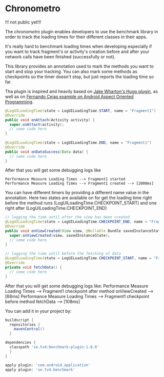 # Chronometro

!!! not public yet!!!

The *chronometro* plugin enables developers to use the benchmark library in order to track the loading times for their different classes in their apps.

It's really hard to benchmark loading times when developing especially if you want to track fragment's or activity's creation before and after your network calls have been finished (successfully or not).

This library provides an annotation used to mark the methods you want to start and stop your tracking. You can also mark some methods as checkpoints so the timer doesn't stop, but just reports the loading time so far. 

Tha plugin is inspired and heavily based on [Jake Wharton's Hugo plugin](https://github.com/JakeWharton/hugo), as well as on [Fernando Cejas example on Android Aspect Oriented Programming](http://fernandocejas.com/2014/08/03/aspect-oriented-programming-in-android/).
```java
@LogUILoadingTime(state = LogUILoadingTime.START, name = "Fragment1")
@Override
public void onAttach(Activity activity) {
  super.onAttach(activity);
  // some code here
}
    
@LogUILoadingTime(state = LogUILoadingTime.END, name = "Fragment1")
@Override
public void onDataSuccess(Data data) {
  // some code here
}
```

    
After that you will get some debugging logs like
```
Performance Measure Loading Times --> Fragment1 started
Performance Measure Loading Times --> Fragment1 created --> [2000ms]
```

You can have different timers by providing a different name value in the annotation. Here two states are available on for get the loading time right before the method runs (LogUILoadingTime.CHECKPOINT_START) and one right after (LogUILoadingTime.CHECKPOINT_END)

```java    
// logging the time until after the view has been created
@LogUILoadingTime(state = LogUILoadingTime.CHECKPOINT_END, name = "Fragment1")
@Override
public void onViewCreated(View view, @Nullable Bundle savedInstanceState) {
  super.onViewCreated(view, savedInstanceState);
  // some code here
}
    
// logging the time until before the fetching of data
@LogUILoadingTime(state = LogUILoadingTime.CHECKPOINT_START, name = "Fragment1")
@Override
private void fetchData() {
  // some code here
}
```
    
After that you will get some debugging logs like:
  Performance Measure Loading Times --> Fragment1 checkpoint after method onViewCreated --> [68ms]
  Performance Measure Loading Times --> Fragment1 checkpoint before method fetchData --> [108ms]
  
  
You can add it in your project by:
```groovy
buildscript {
  repositories {
    mavenCentral()
  }

dependencies {
  classpath 'se.tv4:benchmark-plugin:1.0.0'
  }
}

apply plugin: 'com.android.application'
apply plugin: 'se.tv4.benchmark'
```
